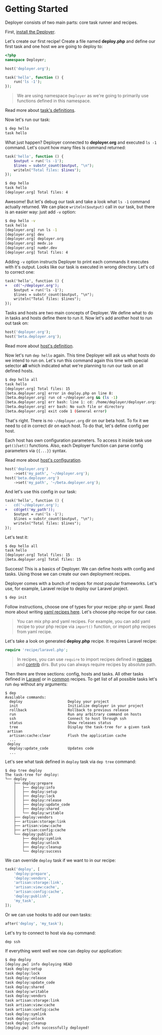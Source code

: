 # Getting Started

Deployer consists of two main parts: core task runner and recipes.

First, [install the Deployer](installation.md). 

Let's create our first recipe! Create a file named **deploy.php** and define our 
first task and one host we are going to deploy to:

```php
<?php
namespace Deployer;

host('deployer.org');

task('hello', function () {
    run('ls -1');
});
```

> We are using namespace `Deployer` as we're going to primarily use functions
> defined in this namespace. 

Read more about [task's definitions](tasks.md).

Now let's run our task:

```bash
$ dep hello
task hello
```

What just happen? Deployer connected to **deployer.org** and executed `ls -1` 
command. Let's count how many files ls command returned:

```php
task('hello', function () {
    $output = run('ls -1');
    $lines = substr_count($output, "\n");
    writeln("Total files: $lines");
});
```

```bash
$ dep hello
task hello
[deployer.org] Total files: 4
```

Awesome! But let's debug our task and take a look what `ls -1` command actually 
returned. We can place `writeln($output)` call in our task, but there is an 
easier way: just add `-v` option:

```bash
$ dep hello -v
task hello
[deployer.org] run ls -1
[deployer.org] dev
[deployer.org] deployer.org
[deployer.org] medv.io
[deployer.org] numbr.dev
[deployer.org] Total files: 4
```

Adding `-v` option instructs Deployer to print each commands it executes with 
it's output. Looks like our task is executed in wrong directory. Let's cd to
correct one:

```diff
task('hello', function () {
+   cd('~/deployer.org');
    $output = run('ls -1');
    $lines = substr_count($output, "\n");
    writeln("Total files: $lines");
});
```

Tasks and hosts are two main concepts of Deployer. We define what to do in tasks
and hosts define there to run it. Now let's add another host to run out task on:

```php
host('deployer.org');
host('beta.deployer.org');
```

Read more about [host's definition](hosts.md).

Now let's run `dep hello` again. This time Deployer will ask us what hosts do we 
intend to run on. Let's run this command again this time with special selector 
**all** which indicated what we're planning to run our task on all defined 
hosts.

```bash
$ dep hello all
task hello
[deployer.org] Total files: 15
[beta.deployer.org] error in deploy.php on line 8:
[beta.deployer.org] run cd ~/deployer.org && (ls -1)
[beta.deployer.org] err bash: line 1: cd: /home/deployer/deployer.org: 
[beta.deployer.org] err bash: No such file or directory
[beta.deployer.org] exit code 1 (General error)
```

That's right. There is no `~/deployer.org` dir on our beta host. To fix it we 
need to cd in correct dir on each host. To do that, let's define config per 
host.

Each host has own configuration parameters. To access it inside task use 
`get()`/`set()` functions. Also, each Deployer function can parse config 
parameters via `{{...}}` syntax. 

Read more about [host's configuration](config.md).

```php
host('deployer.org')
    ->set('my_path', '~/deployer.org');
host('beta.deployer.org')
    ->set('my_path', '~/beta.deployer.org');
```

And let's use this config in our task:

```diff
task('hello', function () {
-   cd('~/deployer.org');
+   cd(get('my_path'));
    $output = run('ls -1');
    $lines = substr_count($output, "\n");
    writeln("Total files: $lines");
});
```

Let's test it:

```bash
$ dep hello all
task hello
[deployer.org] Total files: 15
[beta.deployer.org] Total files: 15
```

Success! This is a basics of Deployer. We can define hosts with config and 
tasks. Using those we can create our own deployment recipes. 

Deployer comes with a bunch of recipes for most popular frameworks. Let's use,
for example, Laravel recipe to deploy our Laravel project. 

```bash
$ dep init
```

Follow instructions, choose one of types for your recipe: php or yaml. Read more 
about writing [yaml recipes here](yaml.md). Let's choose php recipe for our 
case.

> You can mix php and yaml recipes. For example, you can add yaml recipe to your
> php recipe via `import()` function, or import php recipes from yaml recipe.

Let's take a look on generated **deploy.php** recipe. It requires Laravel 
recipe:

```php
require 'recipe/laravel.php';
```

> In recipes, you can use `require` to import recipes defined in 
> [recipes](https://github.com/deployphp/deployer/tree/master/recipe) and
> [contrib](https://github.com/deployphp/deployer/tree/master/contrib) dirs. But
> you can always require recipes by absolute path.

Then there are three sections: config, hosts and tasks. All other tasks defined 
in [Laravel](recipe/laravel.md) or in [common](recipe/common.md) recipes. To get 
list of all possible tasks let's run `dep` without any arguments:

```
$ dep
Available commands:
  deploy                     Deploy your project
  init                       Initialize deployer in your project
  rollback                   Rollback to previous release
  run                        Run any arbitrary command on hosts
  ssh                        Connect to host through ssh
  status                     Show releases status
  tree                       Display the task-tree for a given task
 artisan
  artisan:cache:clear        Flush the application cache
  ...
 deploy
  deploy:update_code         Updates code
  ...
```

Let's see what task defined in `deploy` task via `dep tree` command:

```
$ dep tree deploy
The task-tree for deploy:
└── deploy
    ├── deploy:prepare
    │   ├── deploy:info
    │   ├── deploy:setup
    │   ├── deploy:lock
    │   ├── deploy:release
    │   ├── deploy:update_code
    │   ├── deploy:shared
    │   └── deploy:writable
    ├── deploy:vendors
    ├── artisan:storage:link
    ├── artisan:view:cache
    ├── artisan:config:cache
    └── deploy:publish
        ├── deploy:symlink
        ├── deploy:unlock
        ├── deploy:cleanup
        └── deploy:success
```

We can override `deploy` task if we want to in our recipe:

```php
task('deploy', [
    'deploy:prepare',
    'deploy:vendors',
    'artisan:storage:link',
    'artisan:view:cache',
    'artisan:config:cache',
    'deploy:publish',
    'my_task',
]);
```

Or we can use hooks to add our own tasks:

```php
after('deploy', 'my_task');
```

Let's try to connect to host via `dep` command:

```bash
dep ssh
```

If everything went well we now can deploy our application:

```bash
$ dep deploy
[deploy.pw] info deploying HEAD
task deploy:setup
task deploy:lock
task deploy:release
task deploy:update_code
task deploy:shared
task deploy:writable
task deploy:vendors
task artisan:storage:link
task artisan:view:cache
task artisan:config:cache
task deploy:symlink
task deploy:unlock
task deploy:cleanup
[deploy.pw] info successfully deployed!
```


